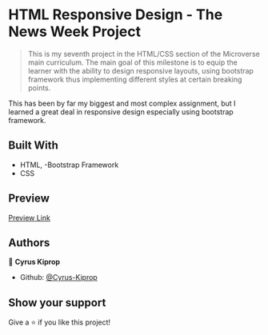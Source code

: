 # HTML Responsive Design - The News Week Project

> This is my seventh project in the HTML/CSS section of the Microverse main curriculum. The main goal of this milestone is to equip the learner with the ability to design responsive layouts, using bootstrap framework thus implementing different styles at certain breaking points.

This has been by far my biggest and most complex assignment, but I learned a great deal in responsive design especially using bootstrap framework.

## Built With

- HTML,
  -Bootstrap Framework
- CSS

## Preview

[Preview Link](https://rawcdn.githack.com/Cyrus-Kiprop/the-news-week/5aef8cd88b9962744fbd6aacae1ecd0e48a98b4c/index.html)

## Authors

👤 **Cyrus Kiprop**

- Github: [@Cyrus-Kiprop](https://github.com/Cyrus-Kiprop)

## Show your support

Give a ⭐️ if you like this project!
